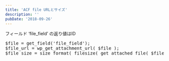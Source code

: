 ```yaml
---
title: 'ACF file URLとサイズ'
description: ''
pubDate: '2018-09-26'
---
```


<p>フィールド ‘file_field’ の返り値はID</p>
<pre class="brush: php; title: ; notranslate" title="">$file = get_field('file_field');
$file_url = wp_get_attachment_url( $file );
$file_size = size_format( filesize( get_attached_file( $file ) ) );</pre>
